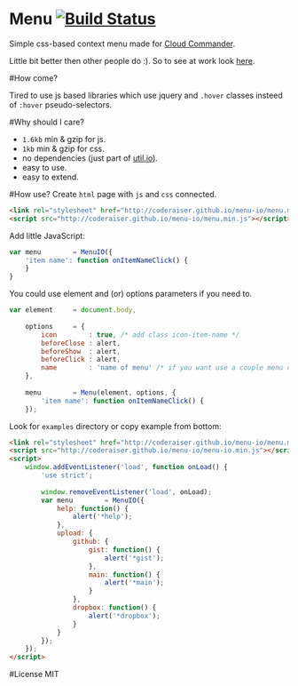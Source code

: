 Menu [![Build Status][BuildStatusIMGURL]][BuildStatusURL]
====
[BuildStatusURL]:           https://travis-ci.org/coderaiser/menu-io  "Build Status"
[BuildStatusIMGURL]:        https://api.travis-ci.org/coderaiser/menu-io.png?branch=gh-pages

Simple css-based context menu made for [Cloud Commander](http://cloudcmd.io).

Little bit better then other people do :).
So to see at work look [here](http://jsfiddle.net/coderaiser/mAUUz/).

#How come?

Tired to use js based libraries which use jquery and `.hover` classes insteed of `:hover` pseudo-selectors.

#Why should I care?

- `1.6kb` min & gzip for js.
- `1kb` min & gzip  for css.
- no dependencies (just part of [util.io](http://coderaiser.github.io/util-io)).
- easy to use.
- easy to extend.

#How use?
Create `html` page with `js` and `css` connected.

```html
<link rel="stylesheet" href="http://coderaiser.github.io/menu-io/menu.min.css">
<script src="http://coderaiser.github.io/menu-io/menu.min.js"></script>
```

Add little JavaScript:

```js
var menu        = MenuIO({
    'item name': function onItemNameClick() {
    }
}
```
You could use element and (or) options parameters if you need to.

```js
var element     = document.body,
    
    options     = {
        icon        : true, /* add class icon-item-name */
        beforeClose : alert,
        beforeShow  : alert,
        beforeClick : alert,
        name        : 'name of menu' /* if you want use a couple menu on one element */
    },
    
    menu        = Menu(element, options, {
        'item name': function onItemNameClick() {
    });
```

Look for `examples` directory or copy example from bottom:

```html
<link rel="stylesheet" href="http://coderaiser.github.io/menu-io/menu.min.css">
<script src="http://coderaiser.github.io/menu-io/menu-io.min.js"></script>
<script>
    window.addEventListener('load', function onLoad() {
        'use strict';
        
        window.removeEventListener('load', onLoad);
        var menu        = MenuIO({
            help: function() {
                alert('*help');
            },
            upload: {
                github: {
                    gist: function() {
                        alert('*gist');
                    },
                    main: function() {
                        alert('*main');
                    }
                },
                dropbox: function() {
                    alert('*dropbox');
                }
            }
        });
    });
</script>
```

#License
MIT

